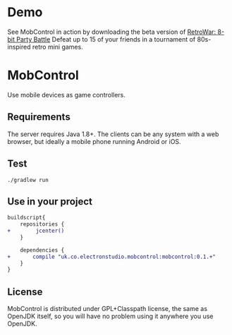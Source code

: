 # Demo

See MobControl in action by downloading the beta version of [RetroWar: 8-bit Party Battle](https://store.steampowered.com/app/664240/RetroWar_8bit_Party_Battle/?git)  Defeat up to 15 of your friends in a tournament of 80s-inspired retro mini games.

# MobControl

Use mobile devices as game controllers.

## Requirements

The server requires Java 1.8+.  The clients can be any system with a web browser, but ideally a mobile phone running Android or iOS.

## Test

```
./gradlew run
```

## Use in your project

```diff
buildscript{
    repositories {
+        jcenter()
    }
```


```diff
    dependencies {
+       compile "uk.co.electronstudio.mobcontrol:mobcontrol:0.1.+"
    }
}
```


## License

MobControl is distributed under GPL+Classpath license, the same as OpenJDK itself, so you will have no
problem using it anywhere you use OpenJDK.